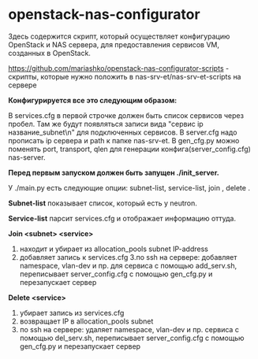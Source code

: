 # openstack-nas-configurator

Здесь содержится скрипт, который осуществляет конфигурацию OpenStack и NAS сервера, для предоставления сервисов VM, созданных в OpenStack.


https://github.com/mariashko/openstack-nas-configurator-scripts - скрипты, которые нужно положить в nas-srv-et/nas-srv-et-scripts на сервере


<b>Конфигурируется все это следующим образом:</b>

В services.cfg в первой строчке должен быть список сервисов через пробел. Там же будут появляться записи вида "сервис ip название_subnet\n" для подключенных сервисов.
В server.cfg надо прописать ip сервера и path к папке nas-srv-et.
В gen_cfg.py можно поменять port, transport, qlen для генерации конфига(server_config.cfg) nas-server.

<b>Перед первым запуском должен быть запущен ./init_server.</b>



У ./main.py есть следующие опции: subnet-list, service-list, join <subnet> <service>, delete <service>.


<b>Subnet-list</b> показывает список, который есть у neutron.

<b>Service-list</b> парсит services.cfg и отображает информацию оттуда.

<b>Join \<subnet\> \<service\></b> 

  1. находит и убирает из allocation_pools subnet IP-address
  2. добавляет запись к services.cfg
  3.по ssh на сервере: добавляет namespace, vlan-dev и пр. для сервиса с помощью add_serv.sh, переписывает server_config.cfg с помощью gen_cfg.py и перезапускает сервер

<b> Delete \<service\> </b>

  1. убирает запись из services.cfg
  2. возвращает IP в allocation_pools subnet
  3. по ssh на сервере: удаляет namespace, vlan-dev и пр. сервиса с помощью del_serv.sh, переписывает server_config.cfg с помощью gen_cfg.py и перезапускает сервер
